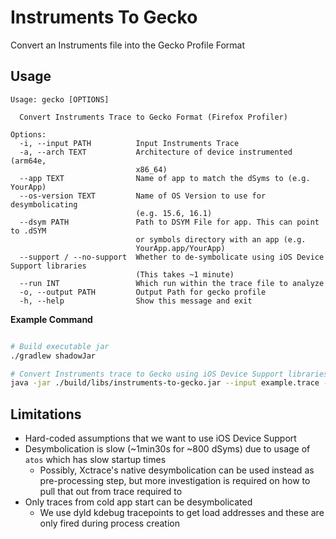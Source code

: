 # Instruments To Gecko

Convert an Instruments file into the Gecko Profile Format

## Usage

```
Usage: gecko [OPTIONS]

  Convert Instruments Trace to Gecko Format (Firefox Profiler)

Options:
  -i, --input PATH          Input Instruments Trace
  -a, --arch TEXT           Architecture of device instrumented (arm64e,
                            x86_64)
  --app TEXT                Name of app to match the dSyms to (e.g. YourApp)
  --os-version TEXT         Name of OS Version to use for desymbolicating
                            (e.g. 15.6, 16.1)
  --dsym PATH               Path to DSYM File for app. This can point to .dSYM
                            or symbols directory with an app (e.g.
                            YourApp.app/YourApp)
  --support / --no-support  Whether to de-symbolicate using iOS Device Support libraries
                            (This takes ~1 minute)
  --run INT                 Which run within the trace file to analyze
  -o, --output PATH         Output Path for gecko profile
  -h, --help                Show this message and exit

```

**Example Command**

```bash

# Build executable jar
./gradlew shadowJar

# Convert Instruments trace to Gecko using iOS Device Support libraries for iOS 16.1 on the second run within the trace file
java -jar ./build/libs/instruments-to-gecko.jar --input example.trace --run 2 --dsym YourApp.app/YourApp --app YourApp --support --output examplestandalone.json.gz
```

## Limitations

* Hard-coded assumptions that we want to use iOS Device Support
* Desymbolication is slow (~1min30s for ~800 dSyms) due to usage of `atos` which has slow startup times
  * Possibly, Xctrace's native desymbolication can be used instead as pre-processing step, but more investigation is required on how to pull that out from trace
  required to 
* Only traces from cold app start can be desymbolicated
  * We use dyld kdebug tracepoints to get load addresses and these are only fired during process creation